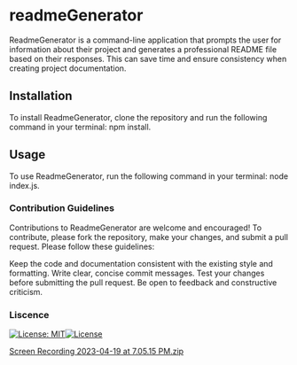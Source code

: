 # readmeGenerator
ReadmeGenerator is a command-line application that prompts the user for information about their project and generates a professional README file based on their responses. This can save time and ensure consistency when creating project documentation.

## Installation
To install ReadmeGenerator, clone the repository and run the following command in your terminal: npm install.

## Usage
To use ReadmeGenerator, run the following command in your terminal: node index.js.

### Contribution Guidelines
Contributions to ReadmeGenerator are welcome and encouraged! To contribute, please fork the repository, make your changes, and submit a pull request. Please follow these guidelines:

Keep the code and documentation consistent with the existing style and formatting.
Write clear, concise commit messages.
Test your changes before submitting the pull request.
Be open to feedback and constructive criticism.

### Liscence
[![License: MIT](https://img.shields.io/badge/License-MIT-yellow.svg)](https://opensource.org/licenses/MIT)[![License](https://img.shields.io/badge/License-Apache_2.0-blue.svg)](https://opensource.org/licenses/Apache-2.0)


[Screen Recording 2023-04-19 at 7.05.15 PM.zip](https://github.com/LydRod206/readmeGenerator/files/11279726/Screen.Recording.2023-04-19.at.7.05.15.PM.zip)